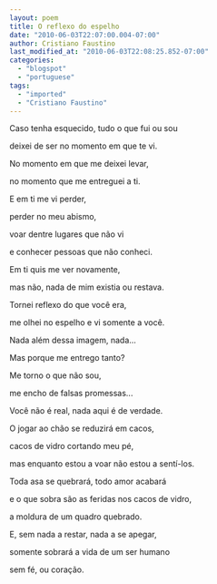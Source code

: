 ```yaml
---
layout: poem
title: O reflexo do espelho
date: "2010-06-03T22:07:00.004-07:00"
author: Cristiano Faustino
last_modified_at: "2010-06-03T22:08:25.852-07:00"
categories:
  - "blogspot"
  - "portuguese"
tags:
  - "imported"
  - "Cristiano Faustino"
---
```


Caso tenha esquecido, tudo o que fui ou sou

deixei de ser no momento em que te vi.

No momento em que me deixei levar,

no momento que me entreguei a ti.

E em ti me vi perder,

perder no meu abismo,

voar dentre lugares que não vi

e conhecer pessoas que não conheci.

Em ti quis me ver novamente,

mas não, nada de mim existia ou restava.

Tornei reflexo do que você era,

me olhei no espelho e vi somente a você.

Nada além dessa imagem, nada...

Mas porque me entrego tanto?

Me torno o que não sou,

me encho de falsas promessas...

Você não é real, nada aqui é de verdade.

O jogar ao chão se reduzirá em cacos,

cacos de vidro cortando meu pé,

mas enquanto estou a voar não estou a sentí-los.

Toda asa se quebrará, todo amor acabará

e o que sobra são as feridas nos cacos de vidro,

a moldura de um quadro quebrado.

E, sem nada a restar, nada a se apegar,

somente sobrará a vida de um ser humano

sem fé, ou coração.